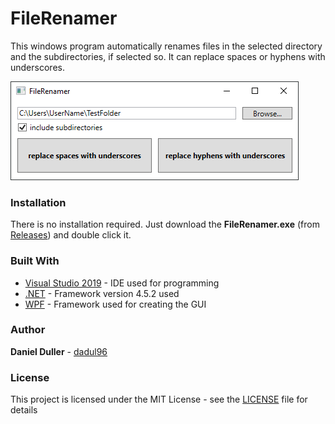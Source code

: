 # FileRenamer
This windows program automatically renames files in the selected directory and the subdirectories, if selected so. It can replace spaces or hyphens with underscores.

![](screenshot.png)

### Installation
There is no installation required. Just download the **FileRenamer.exe** (from [Releases](https://github.com/dadul96/FileRenamer/releases)) and double click it.

### Built With
* [Visual Studio 2019](https://visualstudio.microsoft.com/) - IDE used for programming
* [.NET](https://dotnet.microsoft.com/download/dotnet-framework) - Framework version 4.5.2 used
* [WPF](https://docs.microsoft.com/en-us/dotnet/framework/wpf/) - Framework used for creating the GUI

### Author
**Daniel Duller** - [dadul96](https://github.com/dadul96)

### License
This project is licensed under the MIT License - see the [LICENSE](LICENSE) file for details
